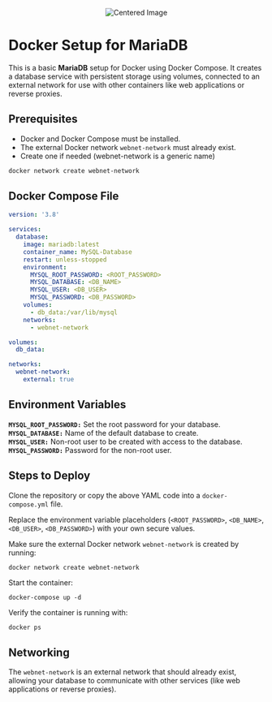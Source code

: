 <p align="center">
  <img src="https://lh4.googleusercontent.com/proxy/TYEapJ_0zp4AE90WAgWNTUQk5JS-WsX4L531MR8f0uyLCfdP3h6a1f4TEOMnSmHpeqZZzGzYq4C8BwAhA3TgZzBTTBWHVfo9kbp0DKuIwpclIvfVZZEG3b8RikCKjMHt5RPKigIk0g" alt="Centered Image">
</p>

# Docker Setup for MariaDB

This is a basic **MariaDB** setup for Docker using Docker Compose. It creates a database service with persistent storage using volumes, connected to an external network for use with other containers like web applications or reverse proxies.

## Prerequisites

- Docker and Docker Compose must be installed.
- The external Docker network `webnet-network` must already exist.
- Create one if needed (webnet-network is a generic name)
```bash
docker network create webnet-network
```

## Docker Compose File

```yaml
version: '3.8'

services:
  database:
    image: mariadb:latest
    container_name: MySQL-Database
    restart: unless-stopped
    environment:
      MYSQL_ROOT_PASSWORD: <ROOT_PASSWORD>
      MYSQL_DATABASE: <DB_NAME>
      MYSQL_USER: <DB_USER>
      MYSQL_PASSWORD: <DB_PASSWORD>
    volumes:
      - db_data:/var/lib/mysql
    networks:
      - webnet-network

volumes:
  db_data:

networks:
  webnet-network:
    external: true
```

## Environment Variables 

**`MYSQL_ROOT_PASSWORD:`** Set the root password for your database. \
**`MYSQL_DATABASE:`** Name of the default database to create. \
**`MYSQL_USER:`** Non-root user to be created with access to the database. \
**`MYSQL_PASSWORD:`** Password for the non-root user.

## Steps to Deploy

Clone the repository or copy the above YAML code into a `docker-compose.yml` file.

Replace the environment variable placeholders (`<ROOT_PASSWORD>`, `<DB_NAME>`, `<DB_USER>`, `<DB_PASSWORD>`) with your own secure values.

Make sure the external Docker network `webnet-network` is created by running:
```bash
docker network create webnet-network
```
Start the container:
```
docker-compose up -d
```
Verify the container is running with:
```
docker ps
```

## Networking
The `webnet-network` is an external network that should already exist, allowing your database to communicate with other services (like web applications or reverse proxies).


